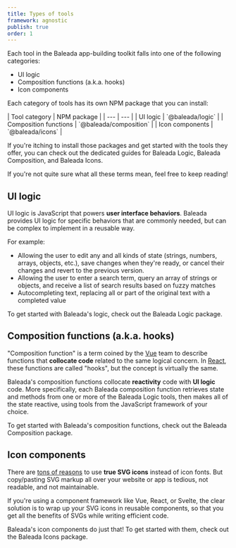 ```yaml
---
title: Types of tools
framework: agnostic
publish: true
order: 1
---
```


Each tool in the Baleada app-building toolkit falls into one of the following categories:
- <NuxtLink to="#ui-logic">UI logic</NuxtLink>
- <NuxtLink to="#composition-functions-a-k-a-hooks">Composition functions (a.k.a. hooks)</NuxtLink>
- <NuxtLink to="#icon-components">Icon components</NuxtLink>

Each category of tools has its own NPM package that you can install:

<NiftyTable>
| Tool category | NPM package |
| --- | --- |
| UI logic | `@baleada/logic` |
| Composition functions | `@baleada/composition` |
| Icon components | `@baleada/icons` |
</NiftyTable>

If you're itching to install those packages and get started with the tools they offer, you can check out the dedicated guides for <NuxtLink to="/docs/logic">Baleada Logic</NuxtLink>, <NuxtLink to="/docs/composition">Baleada Composition</NuxtLink>, and <NuxtLink to="/docs/icons">Baleada Icons</NuxtLink>.

If you're not quite sure what all these terms mean, feel free to keep reading!

## UI logic

UI logic is JavaScript that powers **user interface behaviors**. Baleada provides UI logic for specific behaviors that are commonly needed, but can be complex to implement in a reusable way.

For example:
- Allowing the user to edit any and all kinds of state (strings, numbers, arrays, objects, etc.), save changes when they're ready, or cancel their changes and revert to the previous version.
- Allowing the user to enter a search term, query an array of strings or objects, and receive a list of search results based on fuzzy matches
- Autocompleting text, replacing all or part of the original text with a completed value

To get started with Baleada's logic, check out the <NuxtLink to="/docs/logic">Baleada Logic</NuxtLink> package.


## Composition functions (a.k.a. hooks)

"Composition function" is a term coined by the [Vue](https://vuejs.org) team to describe functions that **collocate code** related to the same logical concern. In [React](https://react.org), these functions are called "hooks", but the concept is virtually the same.

Baleada's composition functions collocate **reactivity** code with **UI logic** code. More specifically, each Baleada composition function retrieves state and methods from one or more of the Baleada Logic tools, then makes all of the state reactive, using tools from the JavaScript framework of your choice.

To get started with Baleada's composition functions, check out the <NuxtLink to="/docs/composition">Baleada Composition</NuxtLink> package.


## Icon components

There are [tons of reasons](http://www.fullstackradio.com/47) to use **true SVG icons** instead of icon fonts. But copy/pasting SVG markup all over your website or app is tedious, not readable, and not maintainable.

If you're using a component framework like Vue, React, or Svelte, the clear solution is to wrap up your SVG icons in reusable components, so that you get all the benefits of SVGs while writing efficient code.

Baleada's icon components do just that! To get started with them, check out the <NuxtLink to="/docs/icons">Baleada Icons</NuxtLink> package.
